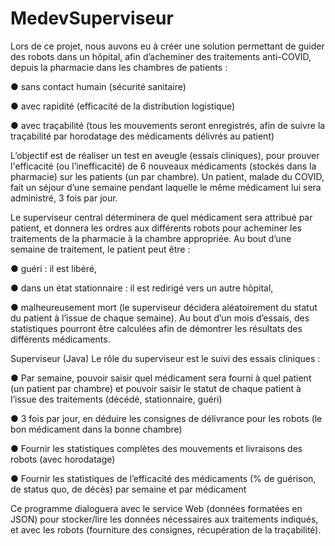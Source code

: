 # MedevSuperviseur

Lors de ce projet, nous auvons eu à créer une solution permettant de guider des robots dans un hôpital, afin d’acheminer des traitements anti-COVID, depuis la pharmacie dans les chambres de patients :

● sans contact humain (sécurité sanitaire)

● avec rapidité (efficacité de la distribution logistique)

● avec traçabilité (tous les mouvements seront enregistrés, afin de suivre la traçabilité par horodatage des médicaments délivrés au patient)

L’objectif est de réaliser un test en aveugle (essais cliniques), pour prouver l'efficacité (ou l’inefficacité) de 6 nouveaux médicaments (stockés dans la pharmacie) sur les patients (un par chambre). Un patient, malade du COVID, fait un séjour d’une semaine pendant laquelle le même médicament lui sera administré, 3 fois par jour.

Le superviseur central déterminera de quel médicament sera attribué par patient, et donnera les ordres aux différents robots pour acheminer les traitements de la pharmacie à la chambre appropriée. Au bout d’une semaine de traitement, le patient peut être :

● guéri : il est libéré,

● dans un état stationnaire : il est redirigé vers un autre hôpital,

● malheureusement mort (le superviseur décidera aléatoirement du statut du patient à l’issue de chaque semaine). Au bout d’un mois d’essais, des statistiques pourront être calculées afin de démontrer les résultats des différents médicaments.

Superviseur (Java)
Le rôle du superviseur est le suivi des essais cliniques :

● Par semaine, pouvoir saisir quel médicament sera fourni à quel patient (un patient par chambre) et pouvoir saisir le statut de chaque patient à l’issue des traitements (décédé, stationnaire, guéri)

● 3 fois par jour, en déduire les consignes de délivrance pour les robots (le bon médicament dans la bonne chambre)

● Fournir les statistiques complètes des mouvements et livraisons des robots (avec horodatage)

● Fournir les statistiques de l’efficacité des médicaments (% de guérison, de status quo, de décès) par semaine et par médicament 

Ce programme dialoguera avec le service Web (données formatées en JSON) pour stocker/lire les données nécessaires aux traitements indiqués, et avec les robots (fourniture des consignes, récupération de la traçabilité).
